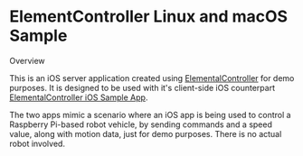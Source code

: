 # ElementController Linux and macOS Sample

Overview

This is an iOS server application created using [ElementalController](https://github.com/robreuss/ElementalController) for demo purposes.  It is designed to be used with it's client-side iOS counterpart [ElementalController iOS Sample App](https://github.com/robreuss/ElementalController_iOS_Sample.git).  

The two apps mimic a scenario where an iOS app is being used to control a Raspberry Pi-based robot vehicle, by sending commands and a speed value, along with motion data, just for demo purposes.  There is no actual robot involved.



